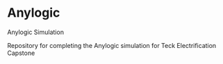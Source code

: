 # Anylogic
Anylogic Simulation

Repository for completing the Anylogic simulation for Teck Electrification Capstone
